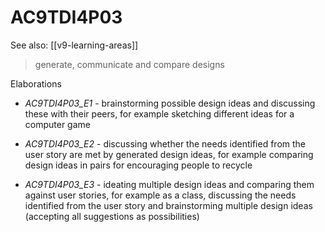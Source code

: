 
# AC9TDI4P03 

See also: [[v9-learning-areas]]

> generate, communicate and compare designs

Elaborations


- _AC9TDI4P03_E1_ - brainstorming possible design ideas and discussing these with their peers, for example sketching different ideas for a computer game

- _AC9TDI4P03_E2_ - discussing whether the needs identified from the user story are met by generated design ideas, for example comparing design ideas in pairs for encouraging people to recycle

- _AC9TDI4P03_E3_ - ideating multiple design ideas and comparing them against user stories, for example as a class, discussing the needs identified from the user story and brainstorming multiple design ideas (accepting all suggestions as possibilities)
